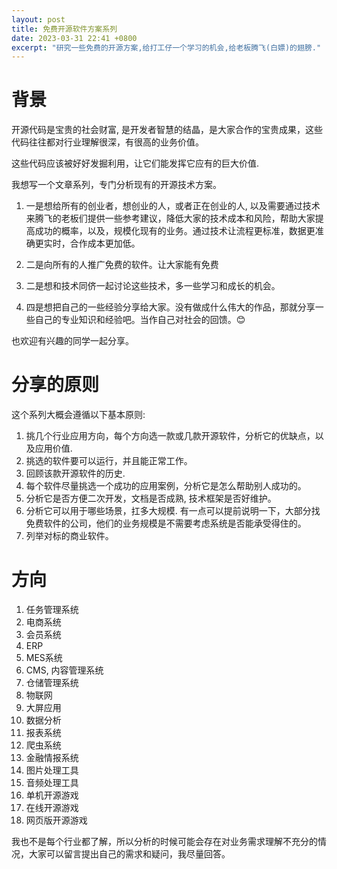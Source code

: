 ```yaml
---
layout: post
title: 免费开源软件方案系列
date: 2023-03-31 22:41 +0800
excerpt: "研究一些免费的开源方案,给打工仔一个学习的机会,给老板腾飞(白嫖)的翅膀."
---
```


# 背景
开源代码是宝贵的社会财富, 是开发者智慧的结晶，是大家合作的宝贵成果，这些代码往往都对行业理解很深，有很高的业务价值。

这些代码应该被好好发掘利用，让它们能发挥它应有的巨大价值.

我想写一个文章系列，专门分析现有的开源技术方案。

1. 一是想给所有的创业者，想创业的人，或者正在创业的人, 以及需要通过技术来腾飞的老板们提供一些参考建议，降低大家的技术成本和风险，帮助大家提高成功的概率，以及，规模化现有的业务。通过技术让流程更标准，数据更准确更实时，合作成本更加低。

1. 二是向所有的人推广免费的软件。让大家能有免费

1. 二是想和技术同侪一起讨论这些技术，多一些学习和成长的机会。

1. 四是想把自己的一些经验分享给大家。没有做成什么伟大的作品，那就分享一些自己的专业知识和经验吧。当作自己对社会的回馈。😊


也欢迎有兴趣的同学一起分享。

# 分享的原则

这个系列大概会遵循以下基本原则: 

1. 挑几个行业应用方向，每个方向选一款或几款开源软件，分析它的优缺点，以及应用价值.
2. 挑选的软件要可以运行，并且能正常工作。
3. 回顾该款开源软件的历史.
4. 每个软件尽量挑选一个成功的应用案例，分析它是怎么帮助别人成功的。
5. 分析它是否方便二次开发，文档是否成熟, 技术框架是否好维护。
6. 分析它可以用于哪些场景，扛多大规模. 有一点可以提前说明一下，大部分找免费软件的公司，他们的业务规模是不需要考虑系统是否能承受得住的。
7. 列举对标的商业软件。


# 方向
1. 任务管理系统
2. 电商系统
3. 会员系统
4. ERP
5. MES系统
6. CMS, 内容管理系统 
7. 仓储管理系统
8. 物联网
9. 大屏应用
10. 数据分析
11. 报表系统
12. 爬虫系统
13. 金融情报系统
14. 图片处理工具
15. 音频处理工具
16. 单机开源游戏
17. 在线开源游戏
18. 网页版开源游戏
    
我也不是每个行业都了解，所以分析的时候可能会存在对业务需求理解不充分的情况，大家可以留言提出自己的需求和疑问，我尽量回答。